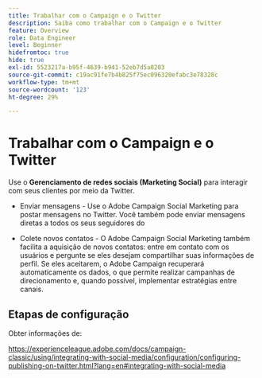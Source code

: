 ```yaml
---
title: Trabalhar com o Campaign e o Twitter
description: Saiba como trabalhar com o Campaign e o Twitter
feature: Overview
role: Data Engineer
level: Beginner
hidefromtoc: true
hide: true
exl-id: 5523217a-b95f-4639-b941-52eb7d5a0203
source-git-commit: c19ac91fe7b4b825f75ec096320efabc3e78328c
workflow-type: tm+mt
source-wordcount: '123'
ht-degree: 29%

---
```


# Trabalhar com o Campaign e o Twitter

Use o **Gerenciamento de redes sociais (Marketing Social)** para interagir com seus clientes por meio da Twitter.

* Enviar mensagens - Use o Adobe Campaign Social Marketing para postar mensagens no Twitter. Você também pode enviar mensagens diretas a todos os seus seguidores do 

* Colete novos contatos - O Adobe Campaign Social Marketing também facilita a aquisição de novos contatos: entre em contato com os usuários e pergunte se eles desejam compartilhar suas informações de perfil. Se eles aceitarem, o Adobe Campaign recuperará automaticamente os dados, o que permite realizar campanhas de direcionamento e, quando possível, implementar estratégias entre canais.

## Etapas de configuração

Obter informações de:

https://experienceleague.adobe.com/docs/campaign-classic/using/integrating-with-social-media/configuration/configuring-publishing-on-twitter.html?lang=en#integrating-with-social-media

